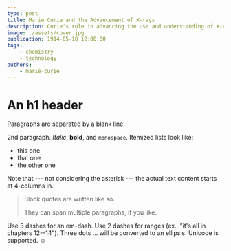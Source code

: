 ```yaml
---
type: post
title: Marie Curie and the Advancement of X-rays
description: Curie's role in advancing the use and understanding of X-rays in medicine.
image: ./assets/cover.jpg
publication: 1914-05-18 12:00:00
tags: 
    - chemistry
    - technology
authors: 
    - marie-curie
---
```




# An h1 header

Paragraphs are separated by a blank line.

2nd paragraph. *Italic*, **bold**, and `monospace`. Itemized lists
look like:

  * this one
  * that one
  * the other one

Note that --- not considering the asterisk --- the actual text
content starts at 4-columns in.

> Block quotes are
> written like so.
>
> They can span multiple paragraphs,
> if you like.

Use 3 dashes for an em-dash. Use 2 dashes for ranges (ex., "it's all
in chapters 12--14"). Three dots ... will be converted to an ellipsis.
Unicode is supported. ☺
